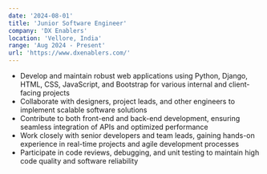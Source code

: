 ```yaml
---
date: '2024-08-01'
title: 'Junior Software Engineer'
company: 'DX Enablers'
location: 'Vellore, India'
range: 'Aug 2024 - Present'
url: 'https://www.dxenablers.com/'
---
```


- Develop and maintain robust web applications using Python, Django, HTML, CSS, JavaScript, and Bootstrap for various internal and client-facing projects
- Collaborate with designers, project leads, and other engineers to implement scalable software solutions
- Contribute to both front-end and back-end development, ensuring seamless integration of APIs and optimized performance
- Work closely with senior developers and team leads, gaining hands-on experience in real-time projects and agile development processes
- Participate in code reviews, debugging, and unit testing to maintain high code quality and software reliability
